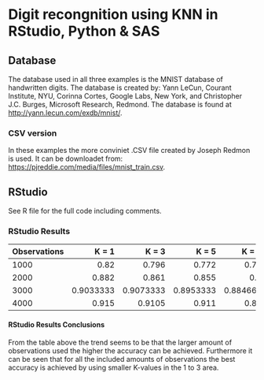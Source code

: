 # Digit recongnition using KNN in RStudio, Python & SAS

## Database
The database used in all three examples is the MNIST database of handwritten digits. The database is created by: Yann LeCun, Courant Institute, NYU, Corinna Cortes, Google Labs, New York, and Christopher J.C. Burges, Microsoft Research, Redmond. The database is found at http://yann.lecun.com/exdb/mnist/.

### CSV version
In these examples the more conviniet .CSV file created by Joseph Redmon is used. It can be downloadet from: https://pjreddie.com/media/files/mnist_train.csv.

## RStudio
See R file for the full code including comments.

### RStudio Results
| Observations |     K = 1 |     K = 3 |     K = 5 |    K = 10 |    K = 20 |
|-----------|----------:|----------:|----------:|----------:|----------:|
|      1000 |      0.82 |     0.796 |     0.772 |     0.762 |     0.726 |
|      2000 |     0.882 |     0.861 |     0.855 |      0.85 |     0.819 |
|      3000 | 0.9033333 | 0.9073333 | 0.8953333 | 0.8846667 | 0.8633333 |
|      4000 |     0.915 |    0.9105 |     0.911 |     0.892 |     0.872 |
#### RStudio Results Conclusions
From the table above the trend seems to be that the larger amount of observations used the higher the accuracy can be achieved. Furthermore it can be seen that for all the included amounts of observations the best accuracy is achieved by using smaller K-values in the 1 to 3 area.
